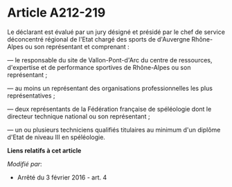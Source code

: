 # Article A212-219

Le déclarant est évalué par un jury désigné et présidé par le chef de service déconcentré régional de l'Etat chargé des
sports de d'Auvergne Rhône-Alpes ou son représentant et comprenant : 

― le responsable du site de Vallon-Pont-d'Arc du centre de ressources, d'expertise et de performance sportives de Rhône-Alpes
ou son représentant ; 

― au moins un représentant des organisations professionnelles les plus représentatives ; 

― deux représentants de la Fédération française de spéléologie dont le directeur technique national ou son représentant ; 

― un ou plusieurs techniciens qualifiés titulaires au minimum d'un diplôme d'Etat de niveau III en spéléologie.

**Liens relatifs à cet article**

_Modifié par_:

  - Arrêté du 3 février 2016 - art. 4
